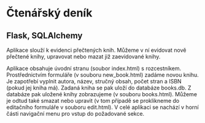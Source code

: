 # Čtenářský deník

## Flask, SQLAlchemy

Aplikace slouží k evidenci přečtených knih. Můžeme v ní evidovat nově přečtené knihy, upravovat nebo mazat již zaevidované knihy.

Aplikace obsahuje úvodní stranu (soubor index.html) s rozcestníkem.
Prostřednictvím formuláře (v souboru new_book.html) zadáme novou knihu. Je zapotřebí vyplnit autora, název, stručný obsah, počet stran a ISBN (pokud jej kniha má).
Zadaná kniha se pak uloží do databáze books.db.
Z databáze pak uložené knihy zobrazujeme (v souboru books.html). Můžeme je odtud také smazat nebo upravit (v tom případě se proklikneme do editačního formuláře v souboru edit.html).
V celé aplikaci se nachází v horní části navigační menu pro vstup do požadované sekce.

